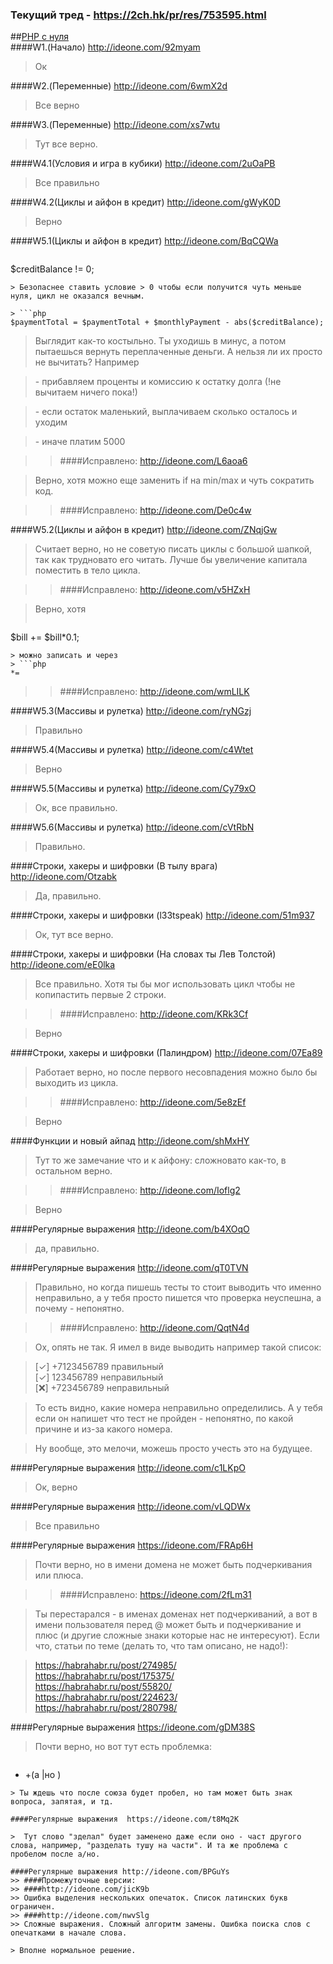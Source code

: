 ### Текущий тред - https://2ch.hk/pr/res/753595.html
##<a href="http://archive-ipq-co.narod.ru">PHP с нуля</a>  
####W1.(Начало) http://ideone.com/92myam

> Ок

####W2.(Переменные) http://ideone.com/6wmX2d
 
> Все верно

####W3.(Переменные) http://ideone.com/xs7wtu
 
> Тут все верно.

####W4.1(Условия и игра в кубики) http://ideone.com/2uOaPB
 
> Все правильно

####W4.2(Циклы и айфон в кредит) http://ideone.com/gWyK0D
 
> Верно

####W5.1(Циклы и айфон в кредит) http://ideone.com/BqCQWa

> ```php 
$creditBalance != 0;
```
> Безопаснее ставить условие > 0 чтобы если получится чуть меньше нуля, цикл не оказался вечным.

> ```php 
$paymentTotal = $paymentTotal + $monthlyPayment - abs($creditBalance);
```
> Выглядит как-то костыльно. Ты уходишь в минус, а потом пытаешься вернуть переплаченные деньги. А нельзя ли их просто не вычитать? Например 

> \- прибавляем проценты и комиссию к остатку долга (!не вычитаем ничего пока!) 

> \- если остаток маленький, выплачиваем сколько осталось и уходим 

> \- иначе платим 5000

>> ####Исправлено: http://ideone.com/L6aoa6

> Верно, хотя можно еще заменить if на min/max и чуть сократить код. 

>> ####Исправлено: http://ideone.com/De0c4w

####W5.2(Циклы и айфон в кредит) http://ideone.com/ZNqjGw

> Считает верно, но не советую писать циклы с большой шапкой, так как трудновато его читать. Лучше бы увеличение капитала поместить в тело цикла.

>> ####Исправлено: http://ideone.com/v5HZxH

> Верно, хотя 
> ```php 
$bill += $bill*0.1; 
``` 
> можно записать и через 
> ```php
*=
```
>> ####Исправлено: http://ideone.com/wmLILK

####W5.3(Массивы и рулетка) http://ideone.com/ryNGzj

> Правильно

####W5.4(Массивы и рулетка) http://ideone.com/c4Wtet

> Верно

####W5.5(Массивы и рулетка) http://ideone.com/Cy79xO

> Ок, все правильно. 

####W5.6(Массивы и рулетка) http://ideone.com/cVtRbN

> Правильно.

####Строки, хакеры и шифровки (В тылу врага) http://ideone.com/Otzabk

> Да, правильно.

####Строки, хакеры и шифровки (l33tspeak) http://ideone.com/51m937 

> Ок, тут все верно.

####Строки, хакеры и шифровки (На словах ты Лев Толстой) http://ideone.com/eE0lka

> Все правильно. Хотя ты бы мог использовать цикл чтобы не копипастить первые 2 строки.

>> ####Исправлено: http://ideone.com/KRk3Cf

> Верно

####Строки, хакеры и шифровки (Палиндром) http://ideone.com/07Ea89

> Работает верно, но после первого несовпадения можно было бы выходить из цикла.

>> ####Исправлено: http://ideone.com/5e8zEf

> Верно

####Функции и новый айпад http://ideone.com/shMxHY

> Тут то же замечание что и к айфону: сложновато как-то, в остальном верно.

>> ####Исправлено: http://ideone.com/Ioflg2

> Верно

####Регулярные выражения http://ideone.com/b4XOqO

> да, правильно.

####Регулярные выражения http://ideone.com/qT0TVN

> Правильно, но когда пишешь тесты то стоит выводить что именно неправильно, а у тебя просто пишется что проверка неуспешна, а почему - непонятно.

>> ####Исправлено: http://ideone.com/QqtN4d

> Ох, опять не так. Я имел в виде выводить например такой список: 

> [✓] +7123456789 правильный  
> [✓] 123456789 неправильный  
> [❌] +723456789 неправильный  

> То есть видно, какие номера неправильно определились. А у тебя если он напишет что тест не пройден - непонятно, по какой причине и из-за какого номера. 

> Ну вообще, это мелочи, можешь просто учесть это на будущее.

####Регулярные выражения  http://ideone.com/c1LKpO

> Ок, верно

####Регулярные выражения  http://ideone.com/vLQDWx

> Все правильно

####Регулярные выражения  https://ideone.com/FRAp6H

> Почти верно, но в имени домена не может быть подчеркивания или плюса.

>> ####Исправлено: https://ideone.com/2fLm31

> Ты перестарался - в именах доменах нет подчеркиваний, а вот в имени пользователя перед @ может быть и подчеркивание и плюс (и другие сложные знаки которые нас не интересуют). Если что, статьи по теме (делать то, что там описано, не надо!):

>  https://habrahabr.ru/post/274985/   
>  https://habrahabr.ru/post/175375/   
>  https://habrahabr.ru/post/55820/   
>  https://habrahabr.ru/post/224623/   
>  https://habrahabr.ru/post/280798/

####Регулярные выражения  https://ideone.com/gDM38S

> Почти верно, но вот тут есть проблемка: 

> ```php
* +(a |но )
```
> Ты ждешь что после союза будет пробел, но там может быть знак вопроса, запятая, и тд. 

####Регулярные выражения  https://ideone.com/t8Mq2K

>  Тут слово "зделал" будет заменено даже если оно - част другого слова, например, "разделать тушу на части". И та же проблема с пробелом после а/но.

####Регулярные выражения http://ideone.com/BPGuYs
>> ####Промежуточные версии: 
>> ####http://ideone.com/jicK9b
>> Ошибка выделения нескольких опечаток. Список латинских букв ограничен.
>> ####http://ideone.com/nwvSlg
>> Сложные выражения. Сложный алгоритм замены. Ошибка поиска слов с опечатками в начале слова.

> Вполне нормальное решение. 
